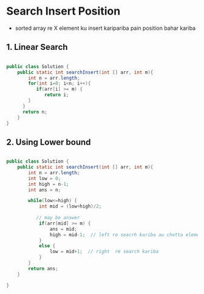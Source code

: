 # Search Insert Position
- sorted array re X element ku insert karipariba pain position bahar kariba 

## 1. Linear Search

```java

public class Solution {
    public static int searchInsert(int [] arr, int m){
        int n = arr.length;
        for(int i=0; i<n; i++){
           if(arr[i] >= m) {
              return i;
        }
      }
      return n;
    }
}

```

## 2. Using Lower bound

```java

public class Solution {
    public static int searchInsert(int [] arr, int m){
        int n = arr.length;
        int low = 0;
        int high = n-1;
        int ans = n;

        while(low<=high) {
            int mid = (low+high)/2;
 
           // may be answer
            if(arr[mid] >= m) {
                ans = mid;
                high = mid-1;  // left re seacrh kariba au chotta element pain jauta m ru bada heithiba
            }
            else {
                low = mid+1;  // right  re search kariba 
            }
        }
        return ans;
    }

}

```
